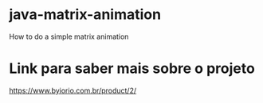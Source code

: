 # java-matrix-animation
How to do a simple matrix animation

# Link para saber mais sobre o projeto
https://www.byiorio.com.br/product/2/
